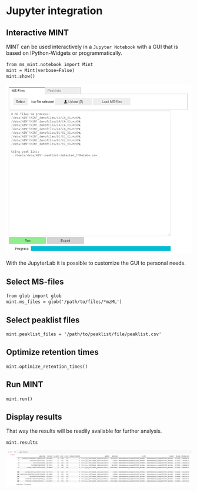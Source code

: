 # Jupyter integration


## Interactive MINT
MINT can be used interactively in a `Jupyter Notebook` with a GUI that is based on IPython-Widgets or programmatically.

    from ms_mint.notebook import Mint
    mint = Mint(verbose=False)
    mint.show()

![Mint Jupyter GUI](./image/jupyter-gui.png "Mint Jupyter GUI")

With the JupyterLab it is possible to customize the GUI to personal needs.

## Select MS-files

    from glob import glob
    mint.ms_files = glob('/path/to/files/*mzML')

## Select peaklist files

    mint.peaklist_files = '/path/to/peaklist/file/peaklist.csv'

## Optimize retention times

    mint.optimize_retention_times()

## Run MINT

    mint.run()

## Display results

That way the results will be readily available for further analysis.

    mint.results

![Mint Jupyter Results](./image/jupyter_results.png "Mint Jupyter Results")
